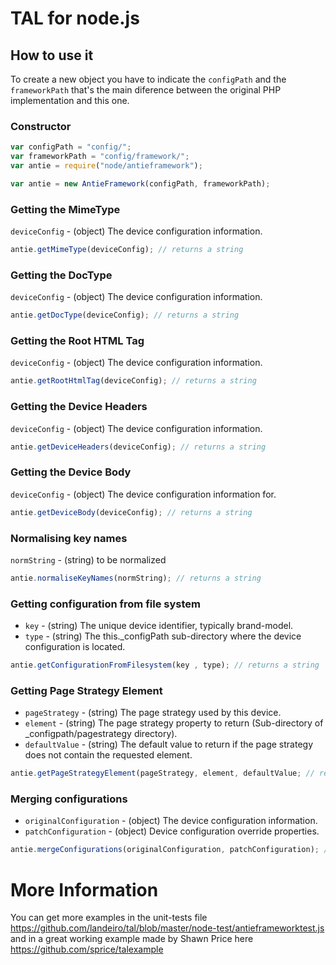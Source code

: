 # TAL for node.js

## How to use it

To create a new object you have to indicate the `configPath` and the `frameworkPath` that's the main diference between the original PHP implementation and this one.

### Constructor

```javascript
var configPath = "config/";
var frameworkPath = "config/framework/";
var antie = require("node/antieframework");

var antie = new AntieFramework(configPath, frameworkPath);
```

### Getting the MimeType
`deviceConfig` - (object)  The device configuration information.
```javascript
antie.getMimeType(deviceConfig); // returns a string
```

### Getting the DocType
`deviceConfig` - (object) The device configuration information.
```javascript
antie.getDocType(deviceConfig); // returns a string
```

### Getting the Root HTML Tag
`deviceConfig` - (object) The device configuration information.
```javascript
antie.getRootHtmlTag(deviceConfig); // returns a string
```

### Getting the Device Headers
`deviceConfig` - (object) The device configuration information.
```javascript
antie.getDeviceHeaders(deviceConfig); // returns a string
```

### Getting the Device Body
`deviceConfig` - (object) The device configuration information for.
```javascript
antie.getDeviceBody(deviceConfig); // returns a string
```

### Normalising key names
`normString` - (string) to be normalized
```javascript
antie.normaliseKeyNames(normString); // returns a string
```

### Getting configuration from file system
* `key` - (string) The unique device identifier, typically brand-model.
* `type` - (string) The this._configPath sub-directory where the device configuration is located.

```javascript
antie.getConfigurationFromFilesystem(key , type); // returns a string
```

### Getting Page Strategy Element
* `pageStrategy` - (string) The page strategy used by this device.
* `element` - (string) The page strategy property to return (Sub-directory of _configpath/pagestrategy directory).
* `defaultValue` - (string) The default value to return if the page strategy does not contain the requested element.

```javascript
antie.getPageStrategyElement(pageStrategy, element, defaultValue; // returns a string
```

### Merging configurations
* `originalConfiguration` - (object) The device configuration information.
* `patchConfiguration` - (object) Device configuration override properties.

```javascript
antie.mergeConfigurations(originalConfiguration, patchConfiguration); // returns an object
```

# More Information
You can get more examples in the unit-tests file https://github.com/landeiro/tal/blob/master/node-test/antieframeworktest.js and in a great working example made by Shawn Price here https://github.com/sprice/talexample
